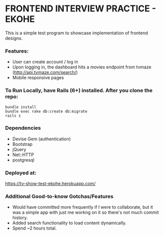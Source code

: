 # FRONTEND INTERVIEW PRACTICE - EKOHE

This is a simple test program to showcase implementation of frontend designs.

### Features:
* User can create account / log in
* Upon logging in, the dashboard hits a movies endpoint from tvmaze (http://api.tvmaze.com/search/)
* Mobile responsive pages

### To Run Locally, have Rails (6+) installed. After you clone the repo:

```
bundle install
bundle exec rake db:create db:migrate
rails s
```

### Dependencies
* Devise Gem (authentication)
* Bootstrap
* jQuery
* Net::HTTP
* postgresql

### Deployed at:
https://tv-show-test-ekohe.herokuapp.com/

### Additional Good-to-know Gotchas/Features
* Would have committed more frequently if I were to collaborate, but it was a simple app with just me workng on it so there's not much commit history.
* Added search functionality to load content dynamically.
* Spend ~2 hours total.
